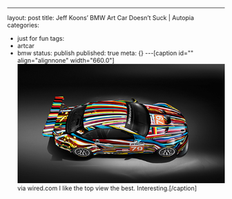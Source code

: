 ---
layout: post
title: Jeff Koons’ BMW Art Car Doesn’t Suck | Autopia
categories: 
- just for fun
tags:
- artcar
- bmw
status: publish
published: true
meta: {}
---[caption id="" align="alignnone" width="660.0"]
![via wired.com I like the top view the best. Interesting.](/squarespace_images/static_50d2902fe4b0959a0871a12c_50d29312e4b04687d9db341b_50d29312e4b04687d9db345f_1355977492324__img.jpg) via wired.com I like the top view the best. Interesting.[/caption]
